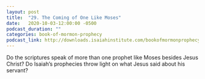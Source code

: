 ```yaml
---
layout: post
title:  "29. The Coming of One Like Moses"
date:   2020-10-03-12:00:00 -0500
podcast_duration: ""
categories: book-of-mormon-prophecy
podcast_link: http://downloads.isaiahinstitute.com/bookofmormonprophecypodcast/Episode_29_v1.mp3
---
```

Do the scriptures speak of more than one prophet like Moses besides Jesus Christ? Do Isaiah’s prophecies throw light on what Jesus said about his servant?
